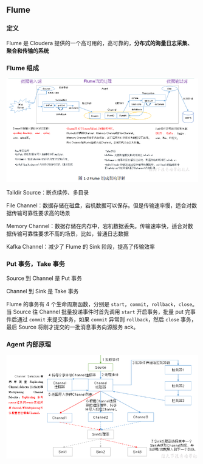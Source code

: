 ## Flume

### 定义

Flume 是 Cloudera 提供的一个高可用的，高可靠的，**分布式的海量日志采集、聚合和传输的系统**

### Flume 组成

![](https://raw.githubusercontent.com/whn961227/images/master/data/20200914150950.png)

Taildir Source：断点续传、多目录

File Channel：数据存储在磁盘，宕机数据可以保存。但是传输速率慢，适合对数据传输可靠性要求高的场景

Memory Channel：数据存储在内存中，宕机数据丢失。传输速率快，适合对数据传输可靠性要求不高的场景，比如，普通日志数据

Kafka Channel：减少了 Flume 的 Sink 阶段，提高了传输效率

### Put 事务，Take 事务

Source 到 Channel 是 Put 事务

Channel 到 Sink 是 Take 事务

Flume 的事务有 4 个生命周期函数，分别是 `start`，`commit`，`rollback`，`close`。当 Source 往 Channel 批量投递事件时首先调用 `start` 开启事务，批量  put 完事件后通过 `commit` 来提交事务，如果 `commit` 异常则 `rollback`，然后 `close` 事务，最后 Source 将刚才提交的一批消息事务向源服务 ack。

### Agent 内部原理

![](https://raw.githubusercontent.com/whn961227/images/master/data/20200914152749.png)



